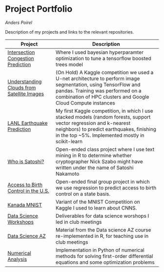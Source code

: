 # Project Portfolio
*Anders Poirel*

Description of my projects and links to the relevant repositories.

| Project | Description |
| --- | --- |
| [Intersection Congestion Prediction](https://github.com/Jswig/bq-geotab)| Where I used bayesian hyperparamter optimization to tune a tensorflow boosted trees model|
| [Understanding Clouds from Satellite Images](https://github.com/datascienceslugs/dss-cloudclassification/tree/anders-testing) | (On Hold) A Kaggle competition we used a U-net architecture to perform image segmentation, using TensorFlow and pandas. Training was performed on a combination of HPC clusters and Google Cloud Compute instances|
| [LANL Earthquake Prediction](https://github.com/datascienceslugs/dss-earthquakes) | My first Kaggle competition, in which I use stacked models (random forests, support vector regression and k-nearest neighbors) to predict earthquakes, finishing in the top ~5%. Implemented mostly in scikit-learn |
| [Who is Satoshi?](https://github.com/Jswig/Computational-Futurology/blob/master/Who_Is_Satoshi/CRWN88_HW3.pdf) | Open-ended class project where I use text mining in R to determine whether cryptographer Nick Szabo might have written under the name of Satoshi Nakamoto |
| [Access to Birth Control in the U.S.](https://drive.google.com/open?id=1DtbDNyi160zuXgVyBocp7d1TX9Zl3crS) | Open-ended final group project in which we use regression to predict access to birth control on a state basis. 
| [Kanada MNIST](https://github.com/datascienceslugs/dss-kannada/blob/master/notebooks/0.1-apoirel-nntest.ipynb) | Variant of the MNIST Competition on Kaggle I used to learn about CNNS.
| [Data Science Workshops](https://github.com/datascienceslugs/workshops) | Deliverables for data science worshops I led in club meetings | 
| [Data Science AZ](https://github.com/Jswig/DataScienceAZ/blob/master/SimpleLinearRegression/salary_slr.md) | Material from the Data  science AZ course re-implemented in R, for teaching use in club meetings|
| [Numerical Analysis](https://github.com/Jswig/numerical-diffeqs/blob/master/Solutions.ipynb)| Implementation in Python of numerical methods for solving first-order differential equations and some optimization problems|




